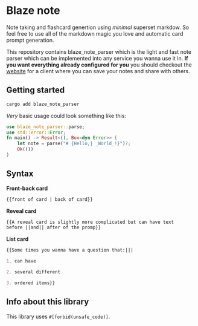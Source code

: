 # Blaze note

Note taking and flashcard genertion using _minimal_ superset markdow. So feel 
free to use all of the markdown magic you love and automatic card prompt 
generation.

This repository contains blaze_note_parser which is the light and fast note 
parser which can be implemented into any service you wanna use it in. **If you 
want everything already configured for you** you should checkout the 
[website](https://blazenote.com) for a client where you can save your notes and
share with others.

## Getting started

```sh
cargo add blaze_note_parser
```

_Very_ basic usage could look something like this: 

```rust
use blaze_note_parser::parse;
use std::error::Error;
fn main() -> Result<(), Box<dyn Error>> {
    let note = parse("# {Hello,| _World_!}")?;
    Ok(())
}
```

## Syntax

**Front-back card**
```md
{{front of card | back of card}}
```

**Reveal card**
```md
{{A reveal card is slightly more complicated but can have text 
before ||and|| after of the promp}}
```

**List card**
```md
{{Some times you wanna have a question that:|||

1. can have

2. several different

3. ordered items}}
```

## Info about this library

This library uses `#[forbid(unsafe_code)]`.